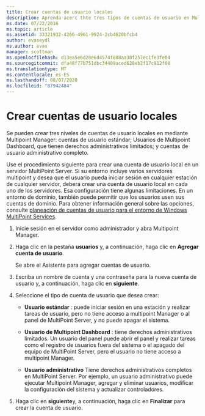 ```yaml
---
title: Crear cuentas de usuario locales
description: Aprenda acerc thte tres tipos de cuentas de usuario en Multipoint Services
ms.date: 07/22/2016
ms.topic: article
ms.assetid: 33321932-4266-4961-9924-2cb4620bfcb4
author: evaseydl
ms.author: evas
manager: scottman
ms.openlocfilehash: d13ea5e6d28e6d4574f888aa30f257ec1fe3fe04
ms.sourcegitcommit: dfa48f77b751dbc34409aced628eb2f17c912f08
ms.translationtype: MT
ms.contentlocale: es-ES
ms.lasthandoff: 08/07/2020
ms.locfileid: "87942484"
---
```

# <a name="create-local-user-accounts"></a>Crear cuentas de usuario locales
Se pueden crear tres niveles de cuentas de usuario locales en mediante Multipoint Manager: cuentas de usuario estándar; Usuarios de Multipoint Dashboard, que tienen derechos administrativos limitados; y cuentas de usuario administrativo completo.

Use el procedimiento siguiente para crear una cuenta de usuario local en un servidor MultiPoint Server. Si su entorno incluye varios servidores multipoint y desea que el usuario pueda iniciar sesión en cualquier estación de cualquier servidor, deberá crear una cuenta de usuario local en cada uno de los servidores. Esa configuración tiene algunas limitaciones. En un entorno de dominio, también puede permitir que los usuarios usen sus cuentas de dominio. Para obtener información general sobre las opciones, consulte [planeación de cuentas de usuario para el entorno de Windows MultiPoint Services](Plan-user-accounts-for-your-MultiPoint-services-environment.md).

1.  Inicie sesión en el servidor como administrador y abra Multipoint Manager.

2.  Haga clic en la pestaña **usuarios** y, a continuación, haga clic en **Agregar cuenta de usuario**.

    Se abre el Asistente para agregar cuentas de usuario.

3.  Escriba un nombre de cuenta y una contraseña para la nueva cuenta de usuario y, a continuación, haga clic en **siguiente**.

4.  Seleccione el tipo de cuenta de usuario que desea crear:

    -   **Usuario estándar** : puede iniciar sesión en una estación y realizar tareas de usuario, pero no tiene acceso a multipoint Manager o al panel de MultiPoint Server, y no puede apagar el sistema.

    -   **Usuario de Multipoint Dashboard** : tiene derechos administrativos limitados. Un usuario del panel puede abrir el panel y realizar tareas como el registro de usuarios fuera del sistema o el apagado del equipo de MultiPoint Server, pero el usuario no tiene acceso a multipoint Manager.

    -   **Usuario administrativo** Tiene derechos administrativos completos en MultiPoint Server. Por ejemplo, un usuario administrativo puede ejecutar Multipoint Manager, agregar y eliminar usuarios, modificar la configuración del sistema y actualizar controladores.

5.  Haga clic en **siguiente**y, a continuación, haga clic en **Finalizar** para crear la cuenta de usuario.